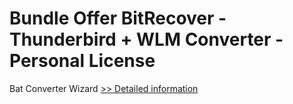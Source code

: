 # Bundle Offer BitRecover - Thunderbird + WLM Converter - Personal License
Bat Converter Wizard
[>> Detailed information](https://secure.shareit.com/shareit/product.html?productid=300954713&affiliateid=200057808)